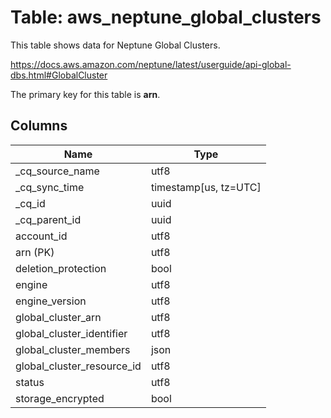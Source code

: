 # Table: aws_neptune_global_clusters

This table shows data for Neptune Global Clusters.

https://docs.aws.amazon.com/neptune/latest/userguide/api-global-dbs.html#GlobalCluster

The primary key for this table is **arn**.

## Columns

| Name          | Type          |
| ------------- | ------------- |
|_cq_source_name|utf8|
|_cq_sync_time|timestamp[us, tz=UTC]|
|_cq_id|uuid|
|_cq_parent_id|uuid|
|account_id|utf8|
|arn (PK)|utf8|
|deletion_protection|bool|
|engine|utf8|
|engine_version|utf8|
|global_cluster_arn|utf8|
|global_cluster_identifier|utf8|
|global_cluster_members|json|
|global_cluster_resource_id|utf8|
|status|utf8|
|storage_encrypted|bool|